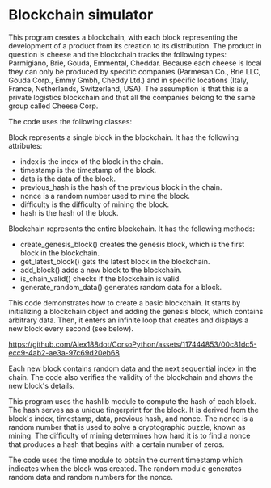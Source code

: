 # Blockchain simulator 

This program creates a blockchain, with each block representing the development of a product from its creation to its distribution. The product in question is cheese and the blockchain tracks the following types: Parmigiano, Brie, Gouda, Emmental, Cheddar. Because each cheese is local they can only be produced by specific companies (Parmesan Co., Brie LLC, Gouda Corp., Emmy Gmbh, Cheddy Ltd.) and in specific locations (Italy, France, Netherlands, Switzerland, USA). The assumption is that this is a private logistics blockchain and that all the companies belong to the same group called Cheese Corp.
        
The code uses the following classes:

Block represents a single block in the blockchain. It has the following attributes:
- index is the index of the block in the chain.
- timestamp is the timestamp of the block.
- data is the data of the block.
- previous_hash is the hash of the previous block in the chain.
- nonce is a random number used to mine the block.
- difficulty is the difficulty of mining the block.
- hash is the hash of the block.
  
Blockchain represents the entire blockchain. It has the following methods:
- create_genesis_block() creates the genesis block, which is the first block in the blockchain.
- get_latest_block() gets the latest block in the blockchain.
- add_block() adds a new block to the blockchain.
- is_chain_valid() checks if the blockchain is valid.
- generate_random_data() generates random data for a block.


This code demonstrates how to create a basic blockchain. It starts by initializing a blockchain object and adding the genesis block, which contains arbitrary data. Then, it enters an infinite loop that creates and displays a new block every second (see below). 


https://github.com/Alex188dot/CorsoPython/assets/117444853/00c81dc5-ecc9-4ab2-ae3a-97c69d20eb68


Each new block contains random data and the next sequential index in the chain. The code also verifies the validity of the blockchain and shows the new block's details. 

This program uses the hashlib module to compute the hash of each block. The hash serves as a unique fingerprint for the block. It is derived from the block's index, timestamp, data, previous hash, and nonce. The nonce is a random number that is used to solve a cryptographic puzzle, known as mining. The difficulty of mining determines how hard it is to find a nonce that produces a hash that begins with a certain number of zeros.

The code uses the time module to obtain the current timestamp which indicates when the block was created. The random module generates random data and random numbers for the nonce. 
